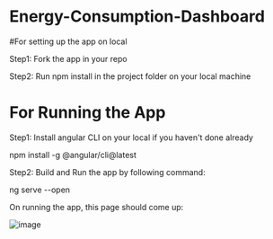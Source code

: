 # Energy-Consumption-Dashboard
#For setting up the app on local

Step1: Fork the app in your repo

Step2: Run npm install in the project folder on your local machine

# For Running the App
Step1: Install angular CLI on your local if you haven't done already

npm install -g @angular/cli@latest

Step2: Build and Run the app by following command:

ng serve --open

On running the app, this page should come up:

![image](https://user-images.githubusercontent.com/31767167/236659006-efd294c5-5c71-4844-87bd-2de6d936052f.png)

